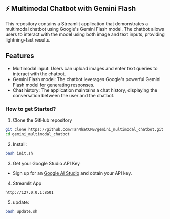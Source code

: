 ## ⚡️ Multimodal Chatbot with Gemini Flash 
This repository contains a Streamlit application that demonstrates a multimodal chatbot using Google's Gemini Flash model. The chatbot allows users to interact with the model using both image and text inputs, providing lightning-fast results.

## Features
- Multimodal input: Users can upload images and enter text queries to interact with the chatbot.
- Gemini Flash model: The chatbot leverages Google's powerful Gemini Flash model for generating responses.
- Chat history: The application maintains a chat history, displaying the conversation between the user and the chatbot.

### How to get Started?

1. Clone the GitHub repository

```bash
git clone https://github.com/TanNhatCMS/gemini_multimodal_chatbot.git
cd gemini_multimodal_chatbot
```
2. Install:

```bash
bash init.sh
```
3. Get your Google Studio API Key

- Sign up for an [Google AI Studio](https://aistudio.google.com/app/apikey) and obtain your API key.

4. Streamlit App
```bash
http://127.0.0.1:8501
```

5. update:
```bash
bash update.sh
```
